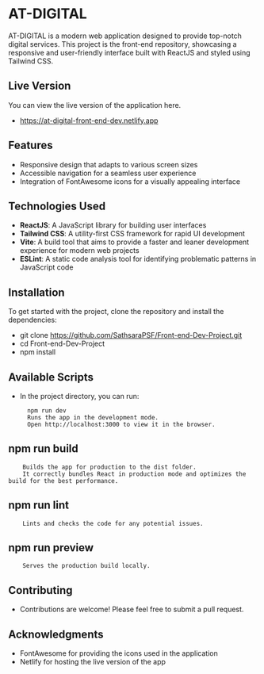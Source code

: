 # AT-DIGITAL

AT-DIGITAL is a modern web application designed to provide top-notch digital services. This project is the front-end repository, showcasing a responsive and user-friendly interface built with ReactJS and styled using Tailwind CSS.

## Live Version

You can view the live version of the application here.
- https://at-digital-front-end-dev.netlify.app

## Features

- Responsive design that adapts to various screen sizes
- Accessible navigation for a seamless user experience
- Integration of FontAwesome icons for a visually appealing interface

## Technologies Used

- **ReactJS**: A JavaScript library for building user interfaces
- **Tailwind CSS**: A utility-first CSS framework for rapid UI development
- **Vite**: A build tool that aims to provide a faster and leaner development experience for modern web projects
- **ESLint**: A static code analysis tool for identifying problematic patterns in JavaScript code

## Installation

To get started with the project, clone the repository and install the dependencies:

- git clone https://github.com/SathsaraPSF/Front-end-Dev-Project.git
- cd Front-end-Dev-Project
- npm install

## Available Scripts

- In the project directory, you can run:

        npm run dev
        Runs the app in the development mode.
        Open http://localhost:3000 to view it in the browser.

## npm run build
        Builds the app for production to the dist folder.
        It correctly bundles React in production mode and optimizes the build for the best performance.

## npm run lint
        Lints and checks the code for any potential issues.

## npm run preview
        Serves the production build locally.

## Contributing

- Contributions are welcome! Please feel free to submit a pull request.

## Acknowledgments

- FontAwesome for providing the icons used in the application
- Netlify for hosting the live version of the app 
